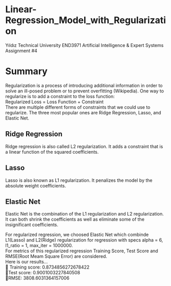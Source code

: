 # Linear-Regression_Model_with_Regularization
Yıldız Technical University END3971 Artificial Intelligence &amp; Expert Systems Assignment #4

# Summary
Regularization is a process of introducing additional information in order to solve an ill-posed problem or to prevent overfitting (Wikipedia). One way to regularize is to add a constraint to the loss function:\
Regularized Loss = Loss Function + Constraint\
There are multiple different forms of constraints that we could use to regularize. The three most popular ones are Ridge Regression, Lasso, and Elastic Net.

## Ridge Regression
Ridge regression is also called L2 regularization. It adds a constraint that is a linear function of the squared coefficients.

## Lasso
Lasso is also known as L1 regularization. It penalizes the model by the absolute weight coefficients.

## Elastic Net
Elastic Net is the combination of the L1 regularization and L2 regularization. It can both shrink the coefficients as well as eliminate some of the insignificant coefficients.
 
For regularized regression, we choosed Elastic Net which combinde L1(Lasso) and L2(Ridge) regularization for regression with specs alpha = 6, l1_ratio = 1, max_iter = 1000000.\
For metrics of this regularized regression Training Score, Test Score and RMSE(Root Meam Square Error) are considered.\
Here is our results…\
 Training score: 0.8734856272678422\
Test score: 0.9001003227840508\
RMSE: 3808.6031364157006 

